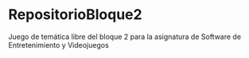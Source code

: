 # RepositorioBloque2
Juego de temática libre del bloque 2 para la asignatura de Software de Entretenimiento y Videojuegos
